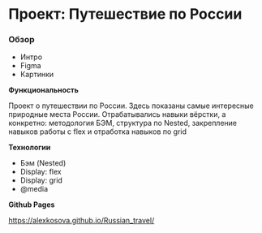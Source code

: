 # Проект: Путешествие по России

### Обзор
* Интро
* Figma
* Картинки

**Функциональность**

Проект о путешествии по России. Здесь показаны самые интересные природные места России. Отрабатывались навыки вёрстки, а конкретно: методология БЭМ, структура по Nested, закрепление навыков работы с flex и отработка навыков по grid

**Технологии**

- Бэм (Nested)
- Display: flex
- Display: grid
- @media

**Github Pages**

https://alexkosova.github.io/Russian_travel/
